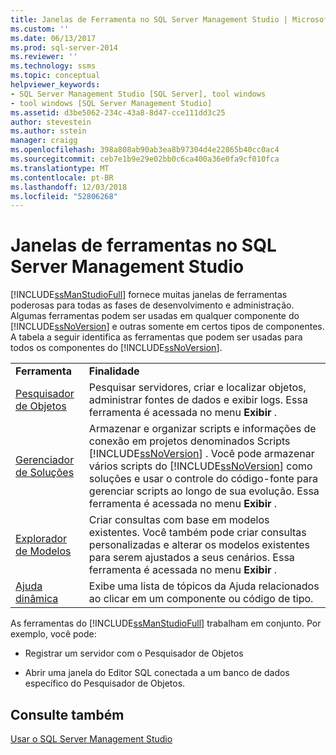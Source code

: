 ```yaml
---
title: Janelas de Ferramenta no SQL Server Management Studio | Microsoft Docs
ms.custom: ''
ms.date: 06/13/2017
ms.prod: sql-server-2014
ms.reviewer: ''
ms.technology: ssms
ms.topic: conceptual
helpviewer_keywords:
- SQL Server Management Studio [SQL Server], tool windows
- tool windows [SQL Server Management Studio]
ms.assetid: d3be5062-234c-43a8-8d47-cce111dd3c25
author: stevestein
ms.author: sstein
manager: craigg
ms.openlocfilehash: 398a808ab90ab3ea8b97304d4e22865b40cc0ac4
ms.sourcegitcommit: ceb7e1b9e29e02bb0c6ca400a36e0fa9cf010fca
ms.translationtype: MT
ms.contentlocale: pt-BR
ms.lasthandoff: 12/03/2018
ms.locfileid: "52806268"
---
```

# <a name="tool-windows-in-sql-server-management-studio"></a>Janelas de ferramentas no SQL Server Management Studio
  [!INCLUDE[ssManStudioFull](../includes/ssmanstudiofull-md.md)] fornece muitas janelas de ferramentas poderosas para todas as fases de desenvolvimento e administração. Algumas ferramentas podem ser usadas em qualquer componente do [!INCLUDE[ssNoVersion](../includes/ssnoversion-md.md)] e outras somente em certos tipos de componentes. A tabela a seguir identifica as ferramentas que podem ser usadas para todos os componentes do [!INCLUDE[ssNoVersion](../includes/ssnoversion-md.md)].  
  
|||  
|-|-|  
|**Ferramenta**|**Finalidade**|  
|[Pesquisador de Objetos](object/object-explorer.md)|Pesquisar servidores, criar e localizar objetos, administrar fontes de dados e exibir logs. Essa ferramenta é acessada no menu **Exibir** .|  
|[Gerenciador de Soluções](solution/solution-explorer.md)|Armazenar e organizar scripts e informações de conexão em projetos denominados Scripts [!INCLUDE[ssNoVersion](../includes/ssnoversion-md.md)] . Você pode armazenar vários scripts do [!INCLUDE[ssNoVersion](../includes/ssnoversion-md.md)] como soluções e usar o controle do código-fonte para gerenciar scripts ao longo de sua evolução. Essa ferramenta é acessada no menu **Exibir** .|  
|[Explorador de Modelos](template/template-explorer.md)|Criar consultas com base em modelos existentes. Você também pode criar consultas personalizadas e alterar os modelos existentes para serem ajustados a seus cenários. Essa ferramenta é acessada no menu **Exibir** .|  
|[Ajuda dinâmica](sql-server-management-studio-ssms.md)|Exibe uma lista de tópicos da Ajuda relacionados ao clicar em um componente ou código de tipo.|  
  
 As ferramentas do [!INCLUDE[ssManStudioFull](../includes/ssmanstudiofull-md.md)] trabalham em conjunto. Por exemplo, você pode:  
  
-   Registrar um servidor com o Pesquisador de Objetos  
  
-   Abrir uma janela do Editor SQL conectada a um banco de dados específico do Pesquisador de Objetos.  
  
## <a name="see-also"></a>Consulte também  
 [Usar o SQL Server Management Studio](../database-engine/use-sql-server-management-studio.md)  
  
  
